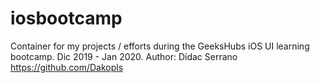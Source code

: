 # iosbootcamp
Container for my projects / efforts during the GeeksHubs iOS UI learning bootcamp. Dic 2019 - Jan 2020.
Author: Dídac Serrano https://github.com/Dakopls
